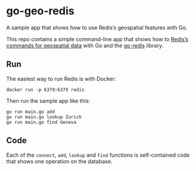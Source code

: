 # go-geo-redis

A sample app that shows how to use Redis’s geospatial features with Go.

This repo contains a simple command-line app that shows how to [Redis’s commands for geospatial
data](https://redis.io/commands#geo) with Go and the [go-redis](https://github.com/go-redis/redis)
library.


## Run

The easiest way to run Redis is with Docker:

```
docker run -p 6379:6379 redis
```

Then run the sample app like this:

```
go run main.go add
go run main.go lookup Zurich
go run main.go find Geneva
```


## Code

Each of the `connect`, `add`, `lookup` and `find` functions is self-contained code that shows one
operation on the database.
